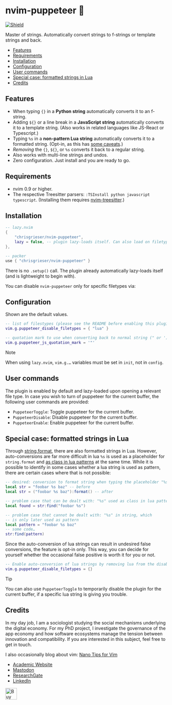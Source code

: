 <!-- LTeX: enabled=false -->
# nvim-puppeteer 🎎
<!-- LTeX: enabled=true -->
<a href="https://dotfyle.com/plugins/chrisgrieser/nvim-puppeteer">
<img alt="Shield" src="https://dotfyle.com/plugins/chrisgrieser/nvim-puppeteer/shield"/></a>

Master of strings. Automatically convert strings to f-strings or template
strings and back.

<!-- toc -->

- [Features](#features)
- [Requirements](#requirements)
- [Installation](#installation)
- [Configuration](#configuration)
- [User commands](#user-commands)
- [Special case: formatted strings in Lua](#special-case-formatted-strings-in-lua)
- [Credits](#credits)

<!-- tocstop -->

## Features
- When typing `{}` in a **Python string** automatically converts it to an f-string.
- Adding `${}` or a line break in a **JavaScript string** automatically converts
  it to a template string. (Also works in related languages like JS-React or
  Typescript.)
- Typing `%s` in a **non-pattern Lua string** automatically converts it to a
  formatted string. (Opt-in, as this has [some
  caveats](#special-case-formatted-strings-in-lua).)
- *Removing* the `{}`, `${}`, or `%s` converts it back to a regular string.
- Also works with multi-line strings and undos.
- Zero configuration. Just install and you are ready to go.

## Requirements
- nvim 0.9 or higher.
- The respective Treesitter parsers: `:TSInstall python javascript typescript`.
  (Installing them requires
  [nvim-treesitter](https://github.com/nvim-treesitter/nvim-treesitter).)

## Installation

```lua
-- lazy.nvim
{ 
	"chrisgrieser/nvim-puppeteer",
	lazy = false, -- plugin lazy-loads itself. Can also load on filetypes.
},

-- packer
use { "chrisgrieser/nvim-puppeteer" }
```

There is no `.setup()` call. The plugin already automatically lazy-loads itself
(and is lightweight to begin with).

You can disable `nvim-puppeteer` only for specific filetypes via:

## Configuration
Shown are the default values.

```lua
-- list of filestypes (please see the README before enabling this plugin for lua)
vim.g.puppeteer_disable_filetypes = { "lua" }

-- quotation mark to use when converting back to normal string (" or ')
vim.g.puppeteer_js_quotation_mark = '"'
```

> [!NOTE]
> When using `lazy.nvim`, `vim.g.…` variables must be set in `init`, not in
> `config`.

## User commands
The plugin is enabled by default and lazy-loaded upon opening a relevant file type.
In case you wish to turn of puppeteer for the current buffer, the following user
commands are provided:

- `PuppeteerToggle`: Toggle puppeteer for the current buffer.
- `PuppeteerDisable`: Disable puppeteer for the current buffer.
- `PuppeteerEnable`: Enable puppeteer for the current buffer.

## Special case: formatted strings in Lua
Through
[string.format](https://www.lua.org/manual/5.4/manual.html#pdf-string.format),
there are also formatted strings in Lua. However, auto-conversions are far more
difficult in lua `%s` is used as a placeholder for `string.format` and [as class
in lua patterns](https://www.lua.org/manual/5.4/manual.html#6.4.1) at the same
time. While it is possible to identify in some cases whether a lua string is
used as pattern, there are certain cases where that is not possible:

```lua
-- desired: conversion to format string when typing the placeholder "%s"
local str = "foobar %s baz" -- before
local str = ("foobar %s baz"):format() -- after

-- problem case that can be dealt with: "%s" used as class in lua pattern
local found = str:find("foobar %s")

-- problem case that cannot be dealt with: "%s" in string, which
-- is only later used as pattern
local pattern = "foobar %s baz"
-- some code…
str:find(pattern)
```

Since the auto-conversion of lua strings can result in undesired false
conversions, the feature is opt-in only. This way, you can decide for yourself
whether the occasional false positive is worth it for you or not.

```lua
-- Enable auto-conversion of lua strings by removing lua from the disabled filetypes
vim.g.puppeteer_disable_filetypes = {}
```

> [!TIP]
> You can also use `PuppeteerToggle` to temporarily disable the plugin for the
> current buffer, if a specific lua string is giving you trouble.

<!-- vale Google.FirstPerson = NO -->
## Credits
In my day job, I am a sociologist studying the social mechanisms underlying the
digital economy. For my PhD project, I investigate the governance of the app
economy and how software ecosystems manage the tension between innovation and
compatibility. If you are interested in this subject, feel free to get in touch.

I also occasionally blog about vim: [Nano Tips for Vim](https://nanotipsforvim.prose.sh)

- [Academic Website](https://chris-grieser.de/)
- [Mastodon](https://pkm.social/@pseudometa)
- [ResearchGate](https://www.researchgate.net/profile/Christopher-Grieser)
- [LinkedIn](https://www.linkedin.com/in/christopher-grieser-ba693b17a/)

<a href='https://ko-fi.com/Y8Y86SQ91' target='_blank'><img height='36'
style='border:0px;height:36px;' src='https://cdn.ko-fi.com/cdn/kofi1.png?v=3'
border='0' alt='Buy Me a Coffee at ko-fi.com' /></a>
